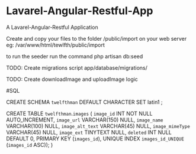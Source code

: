 # Lavarel-Angular-Restful-App

A Lavarel-Angular-Restful Application

Create and copy your files to the folder /public/import on your web server 
eg: /var/www/html/tewlfth/public/import

to run the seeder run the command
php artisan db:seed


TODO: Create migrations script app/database/migrations/

TODO: Create downloadImage and uploadImage logic


#SQL


CREATE SCHEMA `twelfthman` DEFAULT CHARACTER SET latin1 ;


CREATE TABLE `twelfthman`.`images` (
  `image_id` INT NOT NULL AUTO_INCREMENT,
  `image_url`  VARCHAR(150) NULL,
  `image_name` VARCHAR(100) NULL,
  `image_alt_text` VARCHAR(45) NULL,
  `image_mimeType` VARCHAR(45) NULL,
  `image_ext` TINYTEXT NULL,
  `deleted` INT NULL DEFAULT 0,
  PRIMARY KEY (`images_id`),
  UNIQUE INDEX `images_id_UNIQUE` (`images_id` ASC));
)
